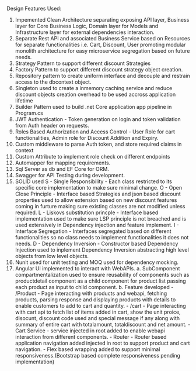 Design Features Used:
1. Impemented Clean Architecture separating exposing API layer, Business layer for Core Business Logic, Domain layer for Models and Infrastructure layer for external dependencies interaction.
2. Separate Rest API and associated Business Service based on Resources for separate functionalities i.e. Cart, Discount, User promoting modular monolith architecture for easy microservice segregation based on future needs.
3. Strategy Pattern to support different discount Strategies
4. Factory Pattern to support different discount strategy object creation.
5. Repository pattern to create uniform interface and decouple and restrain access to the dbcontext object.
6. Singleton used to create a inmemory caching service and reduce discount objects creation overhead to be used accross application lifetime
7. Builder Pattern used to build .net Core application app pipeline in Program.cs
8. JWT Authentication - Token generation on login and token validation from Auth header on requests.
9. Roles Based Authorization and Access Control - User Role for cart functionalities, Admin role for Discount Addition and Expiry.
10. Custom middleware to parse Auth token, and store required claims in context
11. Custom Attribute to implement role check on different endpoints
12. Automapper for mapping requirements.
13. Sql Server as db and EF Core for ORM.
14. Swagger for API Testing during development.
15. SOLID used
S - Single Responsibility - Each class restricted to its specific core implementation to make sure minimal change.
O - Open Close Principle - Interface based Strategies and json based discount properties used to allow extension based on new discount features coming in furture making sure existing classes are not modified unless required.
L - Liskovs substitution princple - Interface based implementation used to make sure LSP principle is not breached and is used extensively in Dependency injection and feature implement.
I - Interface Segregation - Interfaces segregated based on different functionalities so no class needs to implement functionalities it does not needs.
D - Dependency Inversion - Constructor based Dependency Injection used to inplement Dependency Inversion abstracting high level objects from low level objects.
16. Nunit used for unit testing and MOQ used for dependency mocking.
17. Angular UI implemented to interact with WebAPIs. 
	a. SubComponent compartmentalization used to ensure reusability of components such as productdetail component as a child component for product list passing each product as input to child component.
	b. Feature developed 
		- /Product - Page interacting with products and webapi, fetching products, parsing response and displaying products with details to enable customers to add to cart and quantity.
		- /cart - Page interacting with cart api to fetch list of items added in cart, show the unit proice, disocunt, discount code used and special message if any along with summary of entire cart with totalamount, totaldiscount and net amount.
		- Cart Service - service injected in root added to enable webapi interaction from different components.
		- Router - Router based application navigation added injected in root to support product and cart navigation.
		- Flex based wrapping added to support minimal responsiveness.(Bootstrap based complete responsiveness pending implementation)

